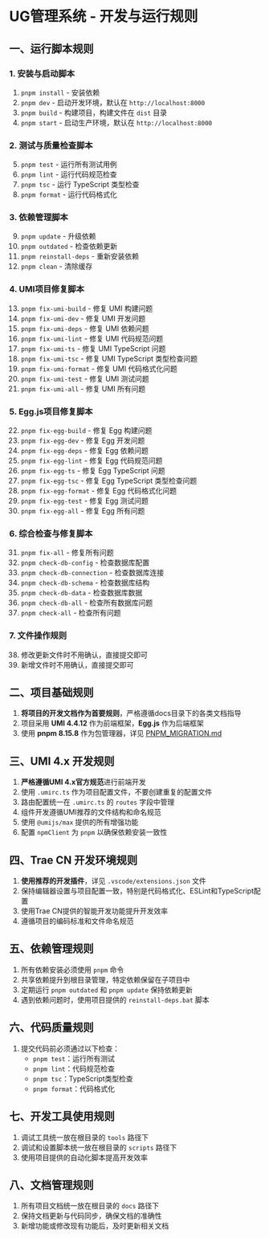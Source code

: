 # UG管理系统 - 开发与运行规则

## 一、运行脚本规则

### 1. 安装与启动脚本
1. `pnpm install` - 安装依赖
2. `pnpm dev` - 启动开发环境，默认在 `http://localhost:8000`
3. `pnpm build` - 构建项目，构建文件在 `dist` 目录
4. `pnpm start` - 启动生产环境，默认在 `http://localhost:8000`

### 2. 测试与质量检查脚本
5. `pnpm test` - 运行所有测试用例
6. `pnpm lint` - 运行代码规范检查
7. `pnpm tsc` - 运行 TypeScript 类型检查
8. `pnpm format` - 运行代码格式化

### 3. 依赖管理脚本
9. `pnpm update` - 升级依赖
10. `pnpm outdated` - 检查依赖更新
11. `pnpm reinstall-deps` - 重新安装依赖
12. `pnpm clean` - 清除缓存

### 4. UMI项目修复脚本
13. `pnpm fix-umi-build` - 修复 UMI 构建问题
14. `pnpm fix-umi-dev` - 修复 UMI 开发问题
15. `pnpm fix-umi-deps` - 修复 UMI 依赖问题
16. `pnpm fix-umi-lint` - 修复 UMI 代码规范问题
17. `pnpm fix-umi-ts` - 修复 UMI TypeScript 问题
18. `pnpm fix-umi-tsc` - 修复 UMI TypeScript 类型检查问题
19. `pnpm fix-umi-format` - 修复 UMI 代码格式化问题
20. `pnpm fix-umi-test` - 修复 UMI 测试问题
21. `pnpm fix-umi-all` - 修复 UMI 所有问题

### 5. Egg.js项目修复脚本
22. `pnpm fix-egg-build` - 修复 Egg 构建问题
23. `pnpm fix-egg-dev` - 修复 Egg 开发问题
24. `pnpm fix-egg-deps` - 修复 Egg 依赖问题
25. `pnpm fix-egg-lint` - 修复 Egg 代码规范问题
26. `pnpm fix-egg-ts` - 修复 Egg TypeScript 问题
27. `pnpm fix-egg-tsc` - 修复 Egg TypeScript 类型检查问题
28. `pnpm fix-egg-format` - 修复 Egg 代码格式化问题
29. `pnpm fix-egg-test` - 修复 Egg 测试问题
30. `pnpm fix-egg-all` - 修复 Egg 所有问题

### 6. 综合检查与修复脚本
31. `pnpm fix-all` - 修复所有问题
32. `pnpm check-db-config` - 检查数据库配置
33. `pnpm check-db-connection` - 检查数据库连接
34. `pnpm check-db-schema` - 检查数据库结构
35. `pnpm check-db-data` - 检查数据库数据
36. `pnpm check-db-all` - 检查所有数据库问题
37. `pnpm check-all` - 检查所有问题

### 7. 文件操作规则
38. 修改更新文件时不用确认，直接提交即可
39. 新增文件时不用确认，直接提交即可

## 二、项目基础规则

1. **将项目的开发文档作为首要规则**，严格遵循docs目录下的各类文档指导
2. 项目采用 **UMI 4.4.12** 作为前端框架，**Egg.js** 作为后端框架
3. 使用 **pnpm 8.15.8** 作为包管理器，详见 [PNPM_MIGRATION.md](PNPM_MIGRATION.md)

## 三、UMI 4.x 开发规则

1. **严格遵循UMI 4.x官方规范**进行前端开发
2. 使用 `.umirc.ts` 作为项目配置文件，不要创建重复的配置文件
3. 路由配置统一在 `.umirc.ts` 的 `routes` 字段中管理
4. 组件开发遵循UMI推荐的文件结构和命名规范
5. 使用 `@umijs/max` 提供的所有增强功能
6. 配置 `npmClient` 为 `pnpm` 以确保依赖安装一致性

## 四、Trae CN 开发环境规则

1. **使用推荐的开发插件**，详见 `.vscode/extensions.json` 文件
2. 保持编辑器设置与项目配置一致，特别是代码格式化、ESLint和TypeScript配置
3. 使用Trae CN提供的智能开发功能提升开发效率
4. 遵循项目的编码标准和文件命名规范

## 五、依赖管理规则

1. 所有依赖安装必须使用 `pnpm` 命令
2. 共享依赖提升到根目录管理，特定依赖保留在子项目中
3. 定期运行 `pnpm outdated` 和 `pnpm update` 保持依赖更新
4. 遇到依赖问题时，使用项目提供的 `reinstall-deps.bat` 脚本

## 六、代码质量规则

1. 提交代码前必须通过以下检查：
   - `pnpm test`：运行所有测试
   - `pnpm lint`：代码规范检查
   - `pnpm tsc`：TypeScript类型检查
   - `pnpm format`：代码格式化

## 七、开发工具使用规则

1. 调试工具统一放在根目录的 `tools` 路径下
2. 调试和设置脚本统一放在根目录的 `scripts` 路径下
3. 使用项目提供的自动化脚本提高开发效率

## 八、文档管理规则

1. 所有项目文档统一放在根目录的 `docs` 路径下
2. 保持文档更新与代码同步，确保文档的准确性
3. 新增功能或修改现有功能后，及时更新相关文档